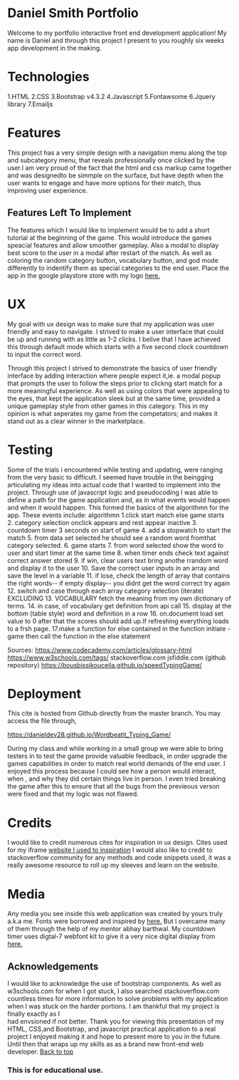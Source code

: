<a name="top"></a>
# Daniel Smith Portfolio 

Welcome to my portfolio interactive front end development application! My name is Daniel and through this project I present to you
roughly six weeks app development in the making.

# Technologies

1.HTML
2.CSS
3.Bootstrap v4.3.2
4.Javascript
5.Fontawsome
6.Jquery library
7.Emailjs

# Features
This project has a very simple design with a navigation menu along the top
and subcategory menu, that reveals professionally once clicked by the user.I
am very proud of the fact that the html and css markup came together and was 
designedto be simmple on the surface, but have depth when the user wants to 
engage and have more options for their match, thus improving user experience.
## Features Left To Implement

The features which I would like to implement would be to add a short tutorial
at the beginning of the game. This would introduce the games speacial features
and allow smoother gameplay. Also a modal to display best score to the user 
in a modal after restart of the match. As well as coloring the random category button, 
vocabulary button, and god mode differently to indentify them as special 
categories to the end user. Place the app in the google playstore store with my logo
<a href ="assets/images/wordbeatit-yellow.jpg">here.<a>

# UX

My goal with ux design was to make sure that my application was user friendly 
and easy to navigate. I strived to make a user interface that could be up and 
running with as little as 1-2 clicks. I belive that I have achieved this 
through default mode which starts with a five second clock countdown to input 
the correct word.

Through this project I strived to demonstrate the basics of user friendly 
interface by adding interaction where people expect it,ie. a modal popup 
that prompts the user to follow the steps prior to clickng start match for 
a more meaningful experience. As well as using colors that were appealing to the 
eyes, that kept the application sleek but at the same time, provided 
a unique gameplay style from other games in this category. This in my opinion 
is what seperates my game from the competators; and makes it stand out as a 
clear winner in the marketplace.

# Testing
Some of the trials i encountered while testing and updating, were ranging from
the very basic to difficult. I seemed have trouble in the beingging articulating
my ideas into actual code that I wanted to implement into the project. Through
use of javascript logic and pseudocoding I was able to define a path for the 
game application and, as in what events would happen and when it would happen.
This formed the basics of the algorithmn for the app. These events include:
algorithmn
1.click start match else game starts
2. category selection onclick appears and rest appear inactive
3. countdown timer 3 seconds on start of game
4. add a stopwatch to start the match
5. from data set selected he should see a random word fromthat category selected.
6. game starts
7. from word selected show the word to user and start timer at the same time
8. when timer ends check text against correct answer stored
9. if win, clear users text bring anothe rrandom word and display it to the user
10. Save the correct user inputs in an array and save the level in a variable
11. if lose, check the length of array that contains the right words-- if empty
display-- you didnt get the word correct try again
12. switch and case through each array category selection (iterate) EXCLUDING 
13. VOCABULARY fetch the meaning from my own dictionary of terms.
14. in case, of vocabulary get definition from api call
15. display at the bottom (table style) word and definition in a row
16. on.document load set value to 0 after that the scores should add up.If 
refreshing everything loads to a frsh page.
17.make a function for else contained in the function initiate -game
then call the function in the else statement

Sources:
https://www.codecademy.com/articles/glossary-html
https://www.w3schools.com/tags/
stackoverflow.com
jsfiddle.com
(github repository) https://bousbissikouceila.github.io/speedTypingGame/


# Deployment

This cite is hosted from Github directly from the master branch.
You may access the file through,

https://danieldev28.github.io/Wordbeatit_Typing_Game/

During my class and while working in a small group we were able to bring
testers in to test the game provide valuable feedback, in order upgrade the 
games capabilities in order to match real world demands of the end user. I 
enjoyed this process because I could see how a person would interact, when ,
and why they did certain things live in person. I even tried breaking the game
after this to ensure that all the bugs from the previeous verson were 
fixed and that my logic was not flawed.

# Credits 
I would like to credit numerous cites for inspiration in ux design.
Cites used for my iframe <a href="https://www.typing.com/">website I used to 
inspiration</a> I would also like to credit to stackoverflow community for any 
methods and code snippets used, it was a really awesome resource to roll 
up my sleeves and learn on the website.

# Media 

Any media you see inside this web application was created by yours truly
a.k.a me. Fonts were borrowed and inspired by 
<a href ="https://zeraxas.github.io/Word-Beater/">here.</a>
But I overcame many of them through the help of my mentor abhay barthwal.
My countdown timer uses digtal-7 webfont kit to give it a very nice digital
display from <a href ="https://www.dafont.com/digital-7.font">here.</a>

## Acknowledgements

I would like to acknowledge the use of bootstrap components. As well as 
w3schools.com for when I got stuck, I also searched stackoverflow.com countless
times for more information to solve problems with my application when I was stuck 
on the harder portions. I am thankful that my project is finally exactly as I  
had envsioned if not better.  Thank you for viewing this presentation of my HTML,
CSS,and Bootstrap, and javascript practical application to 
a real project I enjoyed making it and hope to present more to you in the future.
Until then that wraps up my skills as as a brand new front-end web developer.
                                                <a href="#top">Back to top</a>
### This is for educational use.
